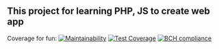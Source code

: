 ## This project for learning PHP, JS to create web app

Coverage for fun:
[![Maintainability](https://api.codeclimate.com/v1/badges/fc19ff48774de6386253/maintainability)](https://codeclimate.com/github/beohoang98/PHP_QuanLyNhaThuoc/maintainability)
[![Test Coverage](https://api.codeclimate.com/v1/badges/fc19ff48774de6386253/test_coverage)](https://codeclimate.com/github/beohoang98/PHP_QuanLyNhaThuoc/test_coverage)
[![BCH compliance](https://bettercodehub.com/edge/badge/beohoang98/PHP_QuanLyNhaThuoc?branch=master)](https://bettercodehub.com/)